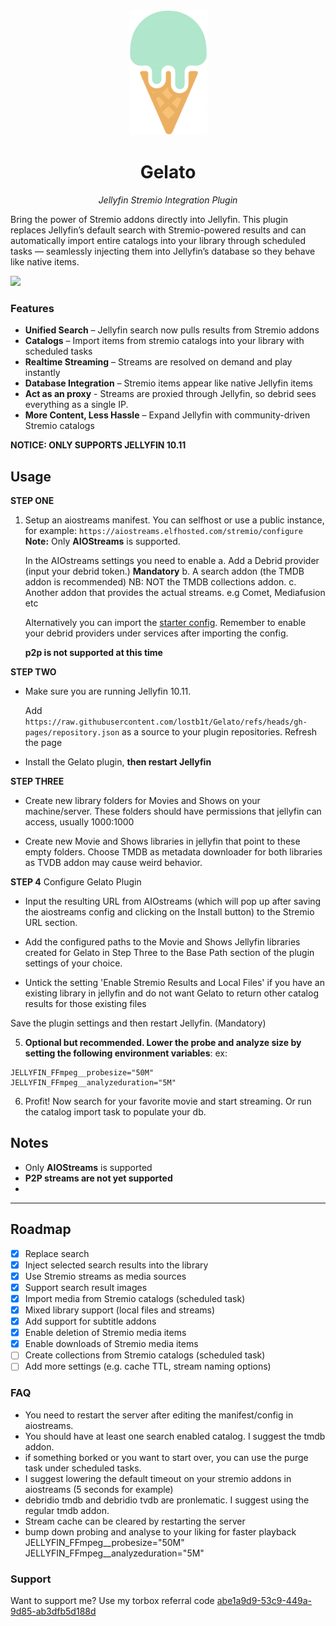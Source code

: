 <div align="center">
   <img width="125" src="logo.png" alt="Logo">
</div>

<div align="center">
  <h1><b>Gelato</b></h1>
  <p><i>Jellyfin Stremio Integration Plugin</i></p>
</div>

Bring the power of Stremio addons directly into Jellyfin. This plugin replaces Jellyfin’s default search with Stremio-powered results and can automatically import entire catalogs into your library through scheduled tasks — seamlessly injecting them into Jellyfin’s database so they behave like native items.

  <a href="https://discord.gg/t8mt5xbUk">
    <img src="https://img.shields.io/badge/Talk%20on-Discord-brightgreen">
  </a>

### Features
- **Unified Search** – Jellyfin search now pulls results from Stremio addons
- **Catalogs** – Import items from stremio catalogs into your library with scheduled tasks
- **Realtime Streaming** – Streams are resolved on demand and play instantly
- **Database Integration** – Stremio items appear like native Jellyfin items
- **Act as an proxy** - Streams are proxied through Jellyfin, so debrid sees everything as a single IP.
- **More Content, Less Hassle** – Expand Jellyfin with community-driven Stremio catalogs

**NOTICE: ONLY SUPPORTS JELLYFIN 10.11**

## Usage
**STEP ONE**
1. Setup an aiostreams manifest. You can selfhost or use a public instance, for example: `https://aiostreams.elfhosted.com/stremio/configure`
   **Note:** Only **AIOStreams** is supported.
      
   In the AIOstreams settings you need to enable 
   a. Add a Debrid provider (input your debrid token.) **Mandatory**
   b. A search addon  (the TMDB addon is recommended)  NB: NOT the TMDB collections addon.
   c. Another addon that provides the actual streams. e.g Comet, Mediafusion etc

   Alternatively you can import the [starter config](aiostreams-config.json). Remember to enable your debrid providers under services after importing the config.
   
   **p2p is not supported at this time**

**STEP TWO**
- Make sure you are running Jellyfin 10.11.
  
  Add `https://raw.githubusercontent.com/lostb1t/Gelato/refs/heads/gh-pages/repository.json` as a source to your plugin repositories.  Refresh the page

- Install the Gelato plugin, **then restart Jellyfin**

**STEP THREE**
- Create new library folders for Movies and Shows on your machine/server. These folders should have permissions that jellyfin can access, usually 1000:1000

- Create new Movie and Shows libraries in jellyfin that point to these empty folders. Choose TMDB as metadata downloader for both libraries as TVDB addon may cause weird behavior.

**STEP 4**
Configure Gelato Plugin

- Input the resulting URL from AIOstreams (which will pop up after saving the aiostreams config and clicking on the Install button) to the Stremio URL section.

- Add the configured paths to the Movie and Shows Jellyfin libraries created for Gelato in Step Three to the Base Path section of the plugin settings of your choice.

- Untick the setting 'Enable Stremio Results and Local Files' if you have an existing library in jellyfin and do not want Gelato to return other catalog results for those existing files

Save the plugin settings and then restart Jellyfin. (Mandatory)


5. **Optional but recommended. Lower the probe and analyze size by setting the following environment variables**: ex:
```
JELLYFIN_FFmpeg__probesize="50M"
JELLYFIN_FFmpeg__analyzeduration="5M"
```

6. Profit! Now search for your favorite movie and start streaming. Or run the catalog import task to populate your db.

## Notes

- Only **AIOStreams** is supported
- **P2P streams are not yet supported**
- 
---

## Roadmap

- [x] Replace search
- [x] Inject selected search results into the library
- [x] Use Stremio streams as media sources
- [x] Support search result images
- [x] Import media from Stremio catalogs (scheduled task)
- [x] Mixed library support (local files and streams)
- [x] Add support for subtitle addons
- [x] Enable deletion of Stremio media items
- [x] Enable downloads of Stremio media items
- [ ] Create collections from Stremio catalogs (scheduled task)
- [ ] Add more settings (e.g. cache TTL, stream naming options)

### FAQ

- You need to restart the server after editing the manifest/config in aiostreams.
- You should have at least one search enabled catalog. I suggest the tmdb addon.
- if something borked or you want to start over, you can use the purge task under scheduled tasks.
- I suggest lowering the default timeout on your stremio addons in aiostreams (5 seconds for example)
- debridio tmdb and debridio tvdb are pronlematic. I suggest using the regular tmdb addon.
- Stream cache can be cleared by restarting the server
- bump down probing and analyse to your liking for faster playback
  JELLYFIN_FFmpeg__probesize="50M" JELLYFIN_FFmpeg__analyzeduration="5M"

### Support

Want to support me? Use my torbox referral code <a target="_blank"
          href="https://www.torbox.app/subscription?referral=abe1a9d9-53c9-449a-9d85-ab3dfb5d188d">abe1a9d9-53c9-449a-9d85-ab3dfb5d188d</a>
